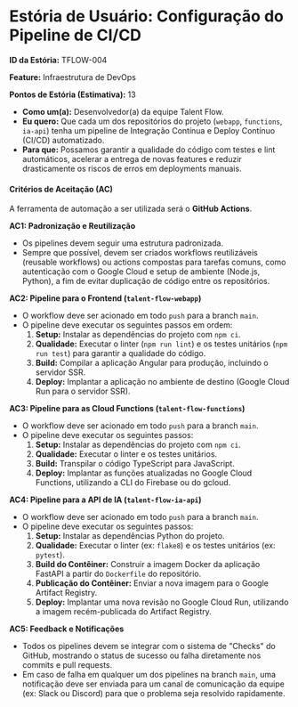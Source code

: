 # **Estória de Usuário: Configuração do Pipeline de CI/CD**

**ID da Estória:** TFLOW-004

**Feature:** Infraestrutura de DevOps

**Pontos de Estória (Estimativa):** 13

- **Como um(a):** Desenvolvedor(a) da equipe Talent Flow.
- **Eu quero:** Que cada um dos repositórios do projeto (`webapp`, `functions`, `ia-api`) tenha um pipeline de Integração Contínua e Deploy Contínuo (CI/CD) automatizado.
- **Para que:** Possamos garantir a qualidade do código com testes e lint automáticos, acelerar a entrega de novas features e reduzir drasticamente os riscos de erros em deployments manuais.

#### **Critérios de Aceitação (AC)**

A ferramenta de automação a ser utilizada será o **GitHub Actions**.

**AC1: Padronização e Reutilização**

- Os pipelines devem seguir uma estrutura padronizada.
- Sempre que possível, devem ser criados workflows reutilizáveis (reusable workflows) ou actions compostas para tarefas comuns, como autenticação com o Google Cloud e setup de ambiente (Node.js, Python), a fim de evitar duplicação de código entre os repositórios.

**AC2: Pipeline para o Frontend (`talent-flow-webapp`)**

- O workflow deve ser acionado em todo `push` para a branch `main`.
- O pipeline deve executar os seguintes passos em ordem:
    1. **Setup:** Instalar as dependências do projeto com `npm ci`.
    2. **Qualidade:** Executar o linter (`npm run lint`) e os testes unitários (`npm run test`) para garantir a qualidade do código.
    3. **Build:** Compilar a aplicação Angular para produção, incluindo o servidor SSR.
    4. **Deploy:** Implantar a aplicação no ambiente de destino (Google Cloud Run para o servidor SSR).

**AC3: Pipeline para as Cloud Functions (`talent-flow-functions`)**

- O workflow deve ser acionado em todo `push` para a branch `main`.
- O pipeline deve executar os seguintes passos:
    1. **Setup:** Instalar as dependências do projeto com `npm ci`.
    2. **Qualidade:** Executar o linter e os testes unitários.
    3. **Build:** Transpilar o código TypeScript para JavaScript.
    4. **Deploy:** Implantar as funções atualizadas no Google Cloud Functions, utilizando a CLI do Firebase ou do gcloud.

**AC4: Pipeline para a API de IA (`talent-flow-ia-api`)**

- O workflow deve ser acionado em todo `push` para a branch `main`.
- O pipeline deve executar os seguintes passos:
    1. **Setup:** Instalar as dependências Python do projeto.
    2. **Qualidade:** Executar o linter (ex: `flake8`) e os testes unitários (ex: `pytest`).
    3. **Build do Contêiner:** Construir a imagem Docker da aplicação FastAPI a partir do `Dockerfile` do repositório.
    4. **Publicação do Contêiner:** Enviar a nova imagem para o Google Artifact Registry.
    5. **Deploy:** Implantar uma nova revisão no Google Cloud Run, utilizando a imagem recém-publicada do Artifact Registry.

**AC5: Feedback e Notificações**

- Todos os pipelines devem se integrar com o sistema de "Checks" do GitHub, mostrando o status de sucesso ou falha diretamente nos commits e pull requests.
- Em caso de falha em qualquer um dos pipelines na branch `main`, uma notificação deve ser enviada para um canal de comunicação da equipe (ex: Slack ou Discord) para que o problema seja resolvido rapidamente.